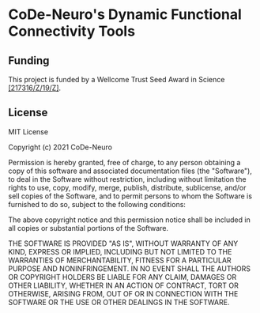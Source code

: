 # CoDe-Neuro's Dynamic Functional Connectivity Tools


## Funding

This project is funded by a Wellcome Trust Seed Award in Science [[217316/Z/19/Z]](https://europepmc.org/grantfinder/grantdetails?query=pi%3A%22Batalle%2BD%22%2Bgid%3A%22217316%22%2Bga%3A%22Wellcome%20Trust%22).

## License

MIT License

Copyright (c) 2021 CoDe-Neuro

Permission is hereby granted, free of charge, to any person obtaining a copy
of this software and associated documentation files (the "Software"), to deal
in the Software without restriction, including without limitation the rights
to use, copy, modify, merge, publish, distribute, sublicense, and/or sell
copies of the Software, and to permit persons to whom the Software is
furnished to do so, subject to the following conditions:

The above copyright notice and this permission notice shall be included in all
copies or substantial portions of the Software.

THE SOFTWARE IS PROVIDED "AS IS", WITHOUT WARRANTY OF ANY KIND, EXPRESS OR
IMPLIED, INCLUDING BUT NOT LIMITED TO THE WARRANTIES OF MERCHANTABILITY,
FITNESS FOR A PARTICULAR PURPOSE AND NONINFRINGEMENT. IN NO EVENT SHALL THE
AUTHORS OR COPYRIGHT HOLDERS BE LIABLE FOR ANY CLAIM, DAMAGES OR OTHER
LIABILITY, WHETHER IN AN ACTION OF CONTRACT, TORT OR OTHERWISE, ARISING FROM,
OUT OF OR IN CONNECTION WITH THE SOFTWARE OR THE USE OR OTHER DEALINGS IN THE
SOFTWARE.
